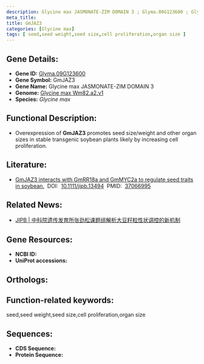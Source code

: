```yaml
---
description: Glycine max JASMONATE-ZIM DOMAIN 3 ; Glyma.09G123600 ; Glycine max
meta_title:
title: GmJAZ3
categories: [Glycine max]
tags: [ seed,seed weight,seed size,cell proliferation,organ size ]
---
```


## Gene Details:
- **Gene ID:**	[Glyma.09G123600]()
- **Gene Symbol:** GmJAZ3
- **Gene Name:** Glycine max JASMONATE-ZIM DOMAIN 3
- **Genome:** [Glycine max Wm82.a2.v1]()
- **Species:** *Glycine max*

## Functional Description:
   - Overexpression of **GmJAZ3** promotes seed size/weight and other organ sizes in stable transgenic soybean plants likely by increasing cell proliferation.

## Literature:
   - [GmJAZ3 interacts with GmRR18a and GmMYC2a to regulate seed traits in soybean.]( https://onlinelibrary.wiley.com/doi/10.1111/jipb.13494)&nbsp;&nbsp;DOI:&nbsp;&nbsp;[10.1111/jipb.13494](https://onlinelibrary.wiley.com/doi/10.1111/jipb.13494)&nbsp;&nbsp;PMID:&nbsp;&nbsp;[37066995](https://pubmed.ncbi.nlm.nih.gov/37066995/)

## Related News:
   - [JIPB | 中科院遗传发育所张劲松课题组解析大豆籽粒性状调控的新机制](https://mp.weixin.qq.com/s/mSVgD0FIbEh2qIUGGsVFtw)

## Gene Resources:
- **NCBI ID:** [](https://www.ncbi.nlm.nih.gov/gene/?term=)
- **UniProt accessions:** [](https://www.uniprot.org/uniprotkb//entry)

## Orthologs:

## Function-related keywords:
seed,seed weight,seed size,cell proliferation,organ size

## Sequences:
- **CDS Sequence:**
- **Protein Sequence:**
